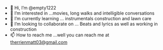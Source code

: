 - 👋 Hi, I’m @empty1222
- 👀 I’m interested in ...movies, long walks and intelligible conversations
- 🌱 I’m currently learning ... instrumentals construction and lawn care
- 💞️ I’m looking to collaborate on ... Beats and lyrics as well as working in construction
- 📫 How to reach me ...well you can reach me at therrienmatt03@gmail.com

<!---
empty1222/empty1222 is a ✨ special ✨ repository because its `README.md` (this file) appears on your GitHub profile.
You can click the Preview link to take a look at your changes.
--->
